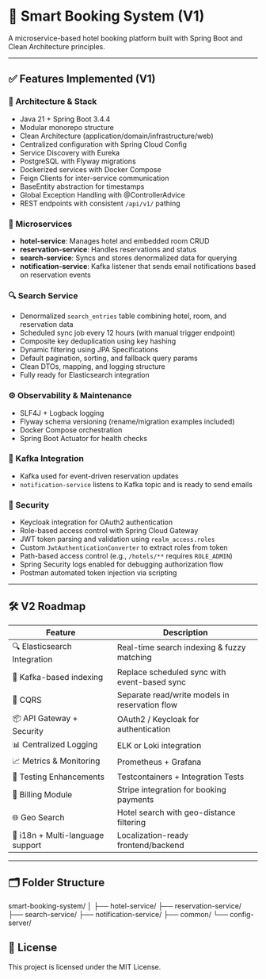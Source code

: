 # 🏨 Smart Booking System (V1)

A microservice-based hotel booking platform built with Spring Boot and Clean Architecture principles.

---

## ✅ Features Implemented (V1)

### 🔧 Architecture & Stack
- Java 21 + Spring Boot 3.4.4
- Modular monorepo structure
- Clean Architecture (application/domain/infrastructure/web)
- Centralized configuration with Spring Cloud Config
- Service Discovery with Eureka
- PostgreSQL with Flyway migrations
- Dockerized services with Docker Compose
- Feign Clients for inter-service communication
- BaseEntity abstraction for timestamps
- Global Exception Handling with @ControllerAdvice
- REST endpoints with consistent `/api/v1/` pathing

### 🧩 Microservices
- **hotel-service**: Manages hotel and embedded room CRUD
- **reservation-service**: Handles reservations and status
- **search-service**: Syncs and stores denormalized data for querying
- **notification-service**: Kafka listener that sends email notifications based on reservation events

### 🔍 Search Service
- Denormalized `search_entries` table combining hotel, room, and reservation data
- Scheduled sync job every 12 hours (with manual trigger endpoint)
- Composite key deduplication using key hashing
- Dynamic filtering using JPA Specifications
- Default pagination, sorting, and fallback query params
- Clean DTOs, mapping, and logging structure
- Fully ready for Elasticsearch integration

### ⚙️ Observability & Maintenance
- SLF4J + Logback logging
- Flyway schema versioning (rename/migration examples included)
- Docker Compose orchestration
- Spring Boot Actuator for health checks


### 📡 Kafka Integration
- Kafka used for event-driven reservation updates
- `notification-service` listens to Kafka topic and is ready to send emails

### 🔐 Security
- Keycloak integration for OAuth2 authentication
- Role-based access control with Spring Cloud Gateway
- JWT token parsing and validation using `realm_access.roles`
- Custom `JwtAuthenticationConverter` to extract roles from token
- Path-based access control (e.g., `/hotels/**` requires `ROLE_ADMIN`)
- Spring Security logs enabled for debugging authorization flow
- Postman automated token injection via scripting
---

## 🛠️ V2 Roadmap

| Feature                            | Description |
|------------------------------------|-------------|
| 🔍 Elasticsearch Integration       | Real-time search indexing & fuzzy matching |
| 🚀 Kafka-based indexing            | Replace scheduled sync with event-based sync |
| 🧠 CQRS                            | Separate read/write models in reservation flow |
| 📦 API Gateway + Security          | OAuth2 / Keycloak for authentication |
| 📊 Centralized Logging             | ELK or Loki integration |
| 📈 Metrics & Monitoring            | Prometheus + Grafana |
| 🧪 Testing Enhancements            | Testcontainers + Integration Tests |
| 🧾 Billing Module                  | Stripe integration for booking payments |
| 🌐 Geo Search                      | Hotel search with geo-distance filtering |
| 💬 i18n + Multi-language support   | Localization-ready frontend/backend |

---

## 🗂️ Folder Structure

smart-booking-system/
│
├── hotel-service/
├── reservation-service/
├── search-service/
├── notification-service/
├── common/
└── config-server/

## 📄 License

This project is licensed under the MIT License.